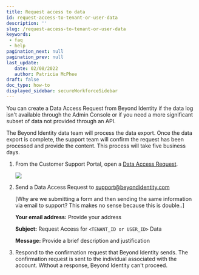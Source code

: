 ```yaml
---
title: Request access to data
id: request-access-to-tenant-or-user-data
description: ''
slug: /request-access-to-tenant-or-user-data
keywords: 
 - faq
 - help
pagination_next: null
pagination_prev: null
last_update: 
   date: 02/08/2022
   author: Patricia McPhee
draft: false
doc_type: how-to
displayed_sidebar: secureWorkforceSidebar
---  
```


You can create a Data Access Request from Beyond Identity if the data log isn't available through the Admin Console or if you need a more significant subset of data not provided through an API. 

The Beyond Identity data team will process the data export. Once the data export is complete, the support team will confirm the request has been processed and provide the content. This process will take five business days.


1. From the Customer Support Portal, open a [Data Access Request](https://support.beyondidentity.com/hc/en-us/requests/new?ticket_form_id=6747444827927). 

    ![](/images/admin/data_request.PNG)

2. Send a Data Access Request to support@beyondidentity.com  

   [Why are we submitting a form and then sending the same information via email to support?  This makes no sense because this is double..]

   **Your email address:** Provide your address

   **Subject:** Request Access for `<TENANT_ID or USER_ID>` Data  

   **Message:** Provide a brief description and justification

3. Respond to the confirmation request that Beyond Identity sends. The confirmation request is sent to the individual associated with the account. Without a response, Beyond Identity can't proceed.



